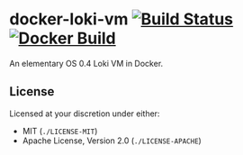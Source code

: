 # docker-loki-vm [![Build Status][travis.svg]][travis] [![Docker Build][docker.svg]][docker]

An elementary OS 0.4 Loki VM in Docker.

## License

Licensed at your discretion under either:

 - MIT (`./LICENSE-MIT`)
 - Apache License, Version 2.0 (`./LICENSE-APACHE`)

 [docker]: https://hub.docker.com/r/naftulikay/loki-vm/
 [docker.svg]: https://img.shields.io/docker/automated/naftulikay/loki-vm.svg
 [travis]: https://travis-ci.org/naftulikay/docker-loki-vm/
 [travis.svg]: https://travis-ci.org/naftulikay/docker-loki-vm.svg?branch=master
